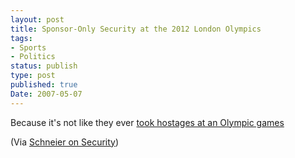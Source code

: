 ```yaml
---
layout: post
title: Sponsor-Only Security at the 2012 London Olympics
tags:
- Sports
- Politics
status: publish
type: post
published: true
Date: 2007-05-07
---
```


Because it's not like they ever [took hostages at an Olympic games](http://www.schneier.com/blog/archives/2007/04/sponsoronly_sec.html)


(Via [Schneier on Security](http://www.schneier.com/blog/))
